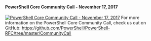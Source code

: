 ﻿#### PowerShell Core Community Call - November 17, 2017

[![PowerShell Core Community Call - November 17, 2017](https://i2.ytimg.com/vi/EZ-UqdP_bxQ/hqdefault.jpg "PowerShell Core Community Call - November 17, 2017")](https://www.youtube.com/watch?v=EZ-UqdP_bxQ)
For more information on the PowerShell Core Community Call, check us out on GitHub: https://github.com/PowerShell/PowerShell-RFC/tree/master/CommunityCall


